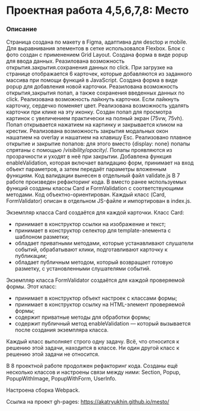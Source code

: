 # Проектная работа 4,5,6,7,8: Место

### Описание
Страница создана по макету в Figma, адаптивна для desctop и mobile.
Для выравнивания элементов в сетке использовался Flexbox. Блок с фото создан с применением Grid Layout.
Создана форма в виде popup для ввода данных. Реазилована возможность открытия.закрытия.сохранения данных по click.
При загрузке на странице отображается 6 карточек, которые добавляются из заданного массива при помощи функций в JavaScript.
Создана форма в виде popup для добавления новой карточки. Реазилована возможность открытия,закрытия попап, а также сохранения введенных данных по click.
Реализована возможность лайкнуть карточки. Если лайкнуть карточку, сердечко поменяет цвет.
Реализована возможность удалять карточки при клике на эту иконку.
Создан попап для просмотра картинок с увеличением практически на полный экран (75vw, 75vh). Попап открывается нажатием на картинку и закрывается кликом на крестик.
Реализована возможность закрытия модальных окон нашатием на overlay и нашатием на клавишу Esc.
Реализовано плавное открытие и закрытие попапов: для этого вместо {display: none} попапы спрятаны с помощью /*visibility/opacity*/. Попапы проявляются из прозрачности и уходят в неё при закрытии.
Добавлена функция enableValidation, которая включает валидацию форм, принимает на вход объект параметров, а затем передаёт параметры вложенным функциям. Код валидации вынесен в отдельный файл validate.js
В 7 работе произведен рефакторинг кода. В вместо ранее мспользуемых функций созданы классы Card и FormValidation с соответствующими методами.
Код объектно-ориентирован.
Каждый класс (Card, FormValidator) описан в отдельном JS-файле и импортирован в index.js.

Экземпляр класса Card создаётся для каждой карточки. Класс Card:
- принимает в конструктор ссылки на изображение и текст;
- принимает в конструктор селектор для template-элемента с шаблоном разметки;
- обладает приватными методами, которые устанавливают слушатели событий, обрабатывают клики, подготавливают карточку к публикации;
- обладает публичным методом, который возвращает готовую разметку, с установленными слушателями событий.

Экземпляр класса FormValidator создаётся для каждой проверяемой формы. Этот класс:
- принимает в конструктор объект настроек с классами формы;
- принимает в конструктор ссылку на HTML-элемент проверяемой формы;
- содержит приватные методы для обработки формы;
- содержит публичный метод enableValidation — который вызывается после создания экземпляра класса.

Каждый класс выполняет строго одну задачу. Всё, что относится к решению этой задачи, находится в классе. Ни один другой класс к решению этой задачи не относится.

В 8 проектной работе продолжен рефакторинг кода. Созданы ещё несколько классов и настроены связи между ними:
Section, Popup, PopupWithImage, PopupWithForm, UserInfo.

Настроена сборка Webpack.

Ссылка на проект gh-pages: https://akatryukhin.github.io/mesto/



